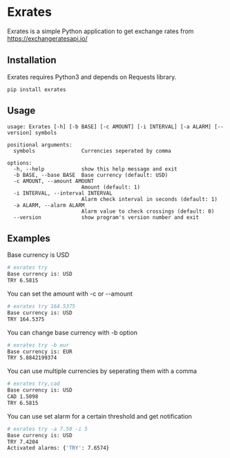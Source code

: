 # Exrates

Exrates is a simple Python application to get exchange rates from https://exchangeratesapi.io/

## Installation

Exrates requires Python3 and depends on Requests library.

```
pip install exrates
```

## Usage

```
usage: Exrates [-h] [-b BASE] [-c AMOUNT] [-i INTERVAL] [-a ALARM] [--version] symbols

positional arguments:
  symbols               Currencies seperated by comma

options:
  -h, --help            show this help message and exit
  -b BASE, --base BASE  Base currency (default: USD)
  -c AMOUNT, --amount AMOUNT
                        Amount (default: 1)
  -i INTERVAL, --interval INTERVAL
                        Alarm check interval in seconds (default: 1)
  -a ALARM, --alarm ALARM
                        Alarm value to check crossings (default: 0)
  --version             show program's version number and exit
```
## Examples

Base currency is USD

```bash
# exrates try
Base currency is: USD
TRY 6.5815
```

You can set the amount with -c or --amount

```bash
# exrates try 164.5375
Base currency is: USD
TRY 164.5375
```


You can change base currency with -b option

```bash
# exrates try -b eur
Base currency is: EUR
TRY 5.8842199374
```

You can use multiple currencies by seperating them with a comma

```bash
# exrates try,cad
Base currency is: USD
CAD 1.5098
TRY 6.5815
```

You can use set alarm for a certain threshold and get notification

```bash
# exrates try -a 7.50 -i 5
Base currency is: USD
TRY 7.4204
Activated alarms: {'TRY': 7.6574}
```
